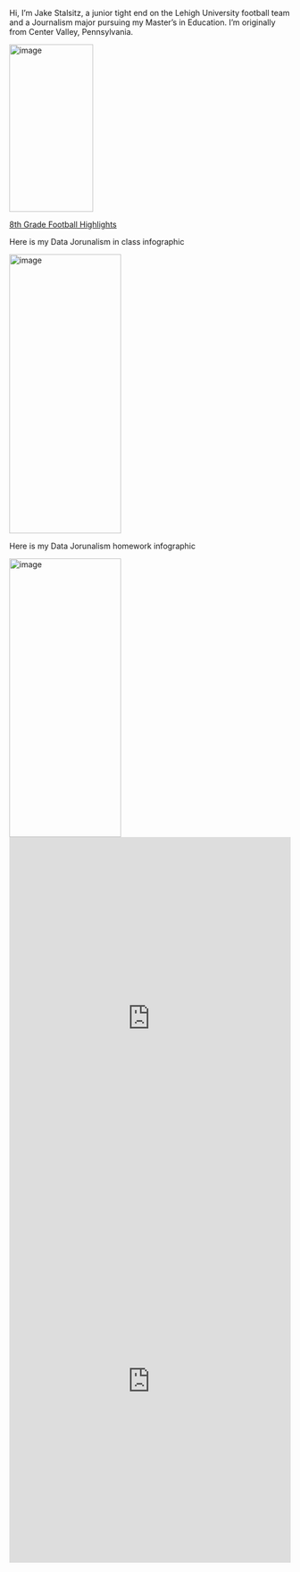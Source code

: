 Hi, I’m Jake Stalsitz, a junior tight end on the Lehigh University football team and a Journalism major pursuing my Master’s in Education. I’m originally from Center Valley, Pennsylvania.

<img width="150" height="300" alt="image" src="https://github.com/user-attachments/assets/6b897fd8-e91c-4742-9da0-79060bf7e3c1" />

[8th Grade Football Highlights](http://www.hudl.com/video/3/11794418/5d0278015eedad0e3054c547)

Here is my Data Jorunalism in class infographic

<img width="200" height="500" alt="image" src="https://github.com/user-attachments/assets/3b7afad8-1b21-42fa-a04c-20184ffd1358" />

Here is my Data Jorunalism homework infographic

<img width="200" height="499" alt="image" src="https://github.com/user-attachments/assets/c806ce11-4619-4c6b-aa96-8d91dec8ffdb" />

<iframe src='https://cdn.knightlab.com/libs/timeline3/latest/embed/index.html?source=v2%3A2PACX-1vS-dAA6fholGIMhiSTVId8vUG5z-vtA3eU21dyLl8dtEezH-pRxa5cDrXCPzuSHP4fR2BxYODkCajjQ&font=Default&lang=en&initial_zoom=2&width=100%25&height=650' width='100%' height='650' webkitallowfullscreen mozallowfullscreen allowfullscreen frameborder='0'></iframe>

<iframe src='https://cdn.knightlab.com/libs/timeline3/latest/embed/index.html?source=v2%3A2PACX-1vSj9ovBzprdNM8XO5qTY-ZzhEtxjdCmPHneqLcn7iu4siq5x0av_TAooaRiFJDP18EpQLAPOCFccYXU&font=Default&lang=en&initial_zoom=2&width=100%25&height=650' width='100%' height='650' webkitallowfullscreen mozallowfullscreen allowfullscreen frameborder='0'></iframe>
